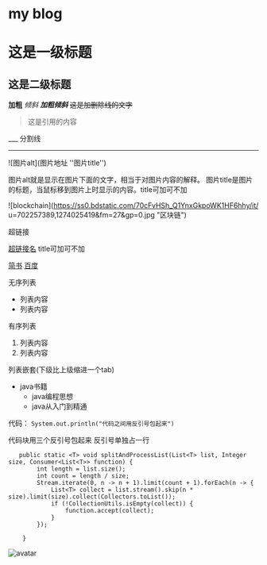 # my blog

# 这是一级标题
## 这是二级标题
**加粗**
*倾斜*
***加粗倾斜***
~~这是加删除线的文字~~

>这是引用的内容


___ 分割线
____

![图片alt](图片地址 ''图片title'')

图片alt就是显示在图片下面的文字，相当于对图片内容的解释。
图片title是图片的标题，当鼠标移到图片上时显示的内容。title可加可不加

![blockchain](https://ss0.bdstatic.com/70cFvHSh_Q1YnxGkpoWK1HF6hhy/it/
u=702257389,1274025419&fm=27&gp=0.jpg "区块链")


超链接

[超链接名](超链接地址 "超链接title")
title可加可不加


[简书](http://jianshu.com)
[百度](http://baidu.com)



无序列表
* 列表内容
* 列表内容

有序列表
1. 列表内容
2. 列表内容

列表嵌套(下级比上级缩进一个tab)
* java书籍   
    * java编程思想
    * java从入门到精通
    
代码：
`System.out.println("代码之间用反引号包起来")`

代码块用三个反引号包起来  反引号单独占一行
```
   public static <T> void splitAndProcessList(List<T> list, Integer size, Consumer<List<T>> function) {
        int length = list.size();
        int count = length / size;
        Stream.iterate(0, n -> n + 1).limit(count + 1).forEach(n -> {
            List<T> collect = list.stream().skip(n * size).limit(size).collect(Collectors.toList());
            if (!CollectionUtils.isEmpty(collect)) {
                function.accept(collect);
            }
        });

    }
```
![avatar]()

